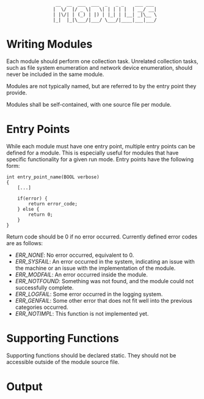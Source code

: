                       __  __  ___  ___  _   _ _    ___ ___
                     |  \/  |/ _ \|   \| | | | |  | __/ __|
                     | |\/| | (_) | |) | |_| | |__| _|\__ \
                     |_|  |_|\___/|___/ \___/|____|___|___/


# Writing Modules

Each module should perform one collection task. Unrelated collection tasks, such as file system enumeration and network device enumeration, should never be included in the same module.

Modules are not typically named, but are referred to by the entry point they provide.

Modules shall be self-contained, with one source file per module.

# Entry Points

While each module must have one entry point, multiple entry points can be defined for a module. This is especially useful for modules that have specific functionality for a given run mode. Entry points have the following form:

    int entry_point_name(BOOL verbose)
    {
        [...]

        if(error) {
            return error_code;
        } else {
            return 0;
        }
    }

Return code should be 0 if no error occurred. Currently defined error codes are as follows:

- *ERR_NONE*: No error occurred, equivalent to 0.
- *ERR_SYSFAIL*: An error occurred in the system, indicating an issue with the machine or an issue with the implementation of the module.
- *ERR_MODFAIL*: An error occurred inside the module.
- *ERR_NOTFOUND*: Something was not found, and the module could not successfully complete.
- *ERR_LOGFAIL*: Some error occurred in the logging system.
- *ERR_GENFAIL*: Some other error that does not fit well into the previous categories occurred.
- *ERR_NOTIMPL*: This function is not implemented yet.

# Supporting Functions

Supporting functions should be declared static. They should not be accessible outside of the module source file.

# Output


